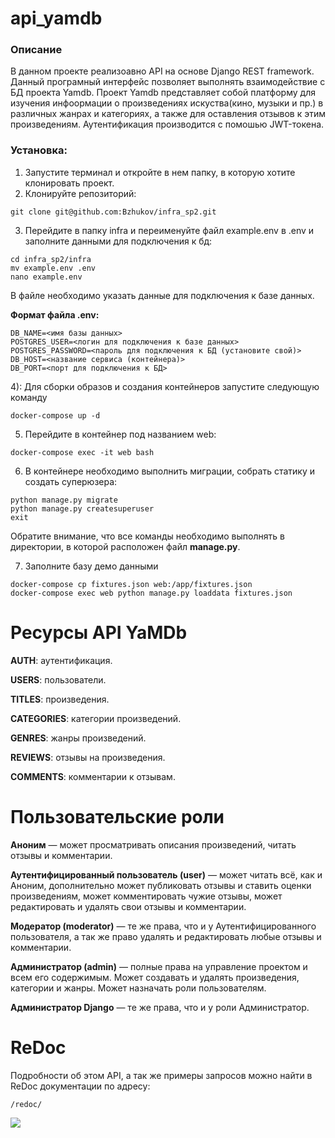 # api_yamdb

### Описание

В данном проекте реализоавно API на основе Django REST framework. Данный
програмный
интерфейс позволяет выполнять взаимодействие с БД проекта Yamdb. Проект Yamdb
представляет
собой платформу для изучения инфоормации о произведениях искуства(кино, музыки
и пр.) в различных
жанрах и категориях, а также для оставления отзывов к этим произведениям.
Аутентификация производится с помошью JWT-токена.

### Установка:

1) Запустите терминал и откройте в нем папку, в которую хотите клонировать
   проект.
2) Клонируйте репозиторий:
```
git clone git@github.com:Bzhukov/infra_sp2.git
```
3) Перейдите в папку infra и переименуйте файл example.env в .env и заполните данными для подключения к бд:

```
cd infra_sp2/infra
mv example.env .env
nano example.env
```
В файле необходимо указать данные для подключения к базе данных.

**Формат файла .env:**
```
DB_NAME=<имя базы данных>
POSTGRES_USER=<логин для подключения к базе данных>
POSTGRES_PASSWORD=<пароль для подключения к БД (установите свой)>
DB_HOST=<название сервиса (контейнера)>
DB_PORT=<порт для подключения к БД>
```
4): Для сборки образов и создания контейнеров запустите следующую команду

```
docker-compose up -d 
```
5) Перейдите в контейнер под названием web:

```
docker-compose exec -it web bash
```
6) В контейнере необходимо выполнить миграции, собрать статику и создать
   суперюзера:

```
python manage.py migrate
python manage.py createsuperuser
exit
```
Обратите внимание, что все команды необходимо выполнять в директории,
в которой расположен файл **manage.py**.

7) Заполните базу демо данными
```
docker-compose cp fixtures.json web:/app/fixtures.json
docker-compose exec web python manage.py loaddata fixtures.json
```

# Ресурсы API YaMDb

**AUTH**: аутентификация.

**USERS**: пользователи.

**TITLES**: произведения.

**CATEGORIES**: категории произведений.

**GENRES**: жанры произведений.

**REVIEWS**: отзывы на произведения.

**COMMENTS**: комментарии к отзывам.

# Пользовательские роли

**Аноним** — может просматривать описания произведений, читать отзывы и
комментарии.

**Аутентифицированный пользователь (user)** — может читать всё, как и Аноним,
дополнительно может публиковать отзывы и ставить оценки произведениям, может
комментировать чужие отзывы, может редактировать и удалять свои отзывы и
комментарии.

**Модератор (moderator)** — те же права, что и у Аутентифицированного
пользователя, а так же право удалять и редактировать любые отзывы и
комментарии.

**Администратор (admin)** — полные права на управление проектом и всем его
содержимым. Может создавать и удалять произведения, категории и жанры. Может
назначать роли пользователям.

**Администратор Django** — те же права, что и у роли Администратор.

# ReDoc

Подробности об этом API, а так же примеры запросов можно найти в ReDoc
документации по адресу:

```
/redoc/
```


<img src="https://github.com/Bzhukov/yamdb_final/actions/workflows/yamdb_workflow.yml/badge.svg">
